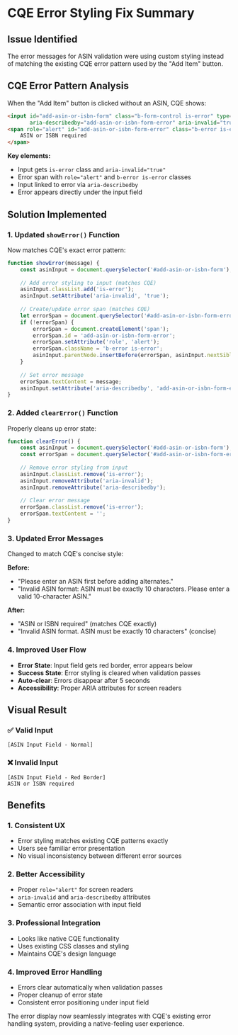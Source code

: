 # CQE Error Styling Fix Summary

## Issue Identified
The error messages for ASIN validation were using custom styling instead of matching the existing CQE error pattern used by the "Add Item" button.

## CQE Error Pattern Analysis
When the "Add Item" button is clicked without an ASIN, CQE shows:

```html
<input id="add-asin-or-isbn-form" class="b-form-control is-error" type="text" 
       aria-describedby="add-asin-or-isbn-form-error" aria-invalid="true">
<span role="alert" id="add-asin-or-isbn-form-error" class="b-error is-error">
    ASIN or ISBN required
</span>
```

**Key elements:**
- Input gets `is-error` class and `aria-invalid="true"`
- Error span with `role="alert"` and `b-error is-error` classes
- Input linked to error via `aria-describedby`
- Error appears directly under the input field

## Solution Implemented

### 1. Updated `showError()` Function
Now matches CQE's exact error pattern:

```javascript
function showError(message) {
    const asinInput = document.querySelector('#add-asin-or-isbn-form');
    
    // Add error styling to input (matches CQE)
    asinInput.classList.add('is-error');
    asinInput.setAttribute('aria-invalid', 'true');
    
    // Create/update error span (matches CQE)
    let errorSpan = document.querySelector('#add-asin-or-isbn-form-error');
    if (!errorSpan) {
        errorSpan = document.createElement('span');
        errorSpan.id = 'add-asin-or-isbn-form-error';
        errorSpan.setAttribute('role', 'alert');
        errorSpan.className = 'b-error is-error';
        asinInput.parentNode.insertBefore(errorSpan, asinInput.nextSibling);
    }
    
    // Set error message
    errorSpan.textContent = message;
    asinInput.setAttribute('aria-describedby', 'add-asin-or-isbn-form-error');
}
```

### 2. Added `clearError()` Function
Properly cleans up error state:

```javascript
function clearError() {
    const asinInput = document.querySelector('#add-asin-or-isbn-form');
    const errorSpan = document.querySelector('#add-asin-or-isbn-form-error');
    
    // Remove error styling from input
    asinInput.classList.remove('is-error');
    asinInput.removeAttribute('aria-invalid');
    asinInput.removeAttribute('aria-describedby');
    
    // Clear error message
    errorSpan.classList.remove('is-error');
    errorSpan.textContent = '';
}
```

### 3. Updated Error Messages
Changed to match CQE's concise style:

**Before:**
- "Please enter an ASIN first before adding alternates."
- "Invalid ASIN format: ASIN must be exactly 10 characters. Please enter a valid 10-character ASIN."

**After:**
- "ASIN or ISBN required" (matches CQE exactly)
- "Invalid ASIN format. ASIN must be exactly 10 characters" (concise)

### 4. Improved User Flow
- **Error State**: Input field gets red border, error appears below
- **Success State**: Error styling is cleared when validation passes
- **Auto-clear**: Errors disappear after 5 seconds
- **Accessibility**: Proper ARIA attributes for screen readers

## Visual Result

### ✅ **Valid Input**
```
[ASIN Input Field - Normal]
```

### ❌ **Invalid Input**
```
[ASIN Input Field - Red Border]
ASIN or ISBN required
```

## Benefits

### 1. **Consistent UX**
- Error styling matches existing CQE patterns exactly
- Users see familiar error presentation
- No visual inconsistency between different error sources

### 2. **Better Accessibility**
- Proper `role="alert"` for screen readers
- `aria-invalid` and `aria-describedby` attributes
- Semantic error association with input field

### 3. **Professional Integration**
- Looks like native CQE functionality
- Uses existing CSS classes and styling
- Maintains CQE's design language

### 4. **Improved Error Handling**
- Errors clear automatically when validation passes
- Proper cleanup of error state
- Consistent error positioning under input field

The error display now seamlessly integrates with CQE's existing error handling system, providing a native-feeling user experience.
